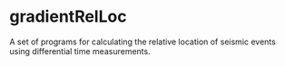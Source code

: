 # gradientRelLoc
A set of programs for calculating the relative location of seismic events using differential time measurements.
